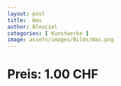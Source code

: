 ```yaml
---
layout: post
title:  Was
author: Bleuciel
categories: [ Kunstwerke ]
image: assets/images/Bilds/Was.png
---
```

# Preis: 1.00 CHF
